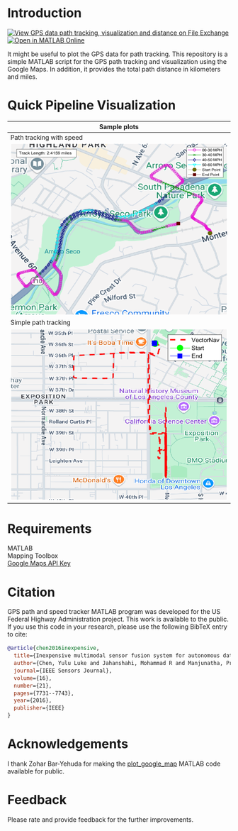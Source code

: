 # Introduction
[![View GPS data path tracking, visualization and distance on File Exchange](https://www.mathworks.com/matlabcentral/images/matlab-file-exchange.svg)](https://www.mathworks.com/matlabcentral/fileexchange/179834-gps-data-path-tracking-visualization-and-distance) [![Open in MATLAB Online](https://www.mathworks.com/images/responsive/global/open-in-matlab-online.svg)](https://matlab.mathworks.com/open/github/v1?repo=preethamam/GPS-Data-Path-Tracking-Visualization)

It might be useful to plot the GPS data for path tracking. This repository is a simple MATLAB script for the GPS path tracking and visualization using the Google Maps. In addition, it provides the total path distance in kilometers and miles.

# Quick Pipeline Visualization
| Sample plots |
| ------------- |
| Path tracking with speed|
| ![](assets/path_speed_plot.png) |
| Simple path tracking |
| ![](assets/path_plot.png) |

# Requirements
MATLAB <br />
Mapping Toolbox <br />
[Google Maps API Key](https://developers.google.com/maps/documentation/javascript/get-api-key)

# Citation
GPS path and speed tracker MATLAB program was developed for the US Federal Highway Administration project. This work is available to the public. If you use this code in your research, please use the following BibTeX entry to cite:
```bibtex
@article{chen2016inexpensive,
  title={Inexpensive multimodal sensor fusion system for autonomous data acquisition of road surface conditions},
  author={Chen, Yulu Luke and Jahanshahi, Mohammad R and Manjunatha, Preetham and Gan, WeiPhang and Abdelbarr, Mohamed and Masri, Sami F and Becerik-Gerber, Burcin and Caffrey, John P},
  journal={IEEE Sensors Journal},
  volume={16},
  number={21},
  pages={7731--7743},
  year={2016},
  publisher={IEEE}
}
```

# Acknowledgements
I thank Zohar Bar-Yehuda for making the [plot_google​_map](https://www.mathworks.com/matlabcentral/fileexchange/27627-zoharby-plot_google_map) MATLAB code available for public.

# Feedback
Please rate and provide feedback for the further improvements.
